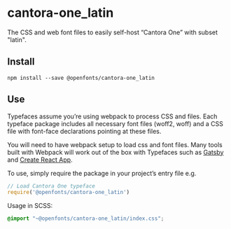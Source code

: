 
# cantora-one_latin

The CSS and web font files to easily self-host “Cantora One” with subset "latin".

## Install

`npm install --save @openfonts/cantora-one_latin`

## Use

Typefaces assume you’re using webpack to process CSS and files. Each typeface
package includes all necessary font files (woff2, woff) and a CSS file with
font-face declarations pointing at these files.

You will need to have webpack setup to load css and font files. Many tools built
with Webpack will work out of the box with Typefaces such as [Gatsby](https://github.com/gatsbyjs/gatsby)
and [Create React App](https://github.com/facebookincubator/create-react-app).

To use, simply require the package in your project’s entry file e.g.

```javascript
// Load Cantora One typeface
require('@openfonts/cantora-one_latin')
```

Usage in SCSS:
```scss
@import "~@openfonts/cantora-one_latin/index.css";
```
